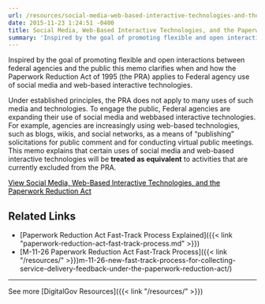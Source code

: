 ```yaml
---
url: /resources/social-media-web-based-interactive-technologies-and-the-paperwork-reduction-act/
date: 2015-11-23 1:24:51 -0400
title: Social Media, Web-Based Interactive Technologies, and the Paperwork Reduction Act
summary: 'Inspired by the goal of promoting flexible and open interactions between federal agencies and the public this memo clarifies when and how the Paperwork Reduction Act of 1995 (the PRA) applies to Federal agency use of social media and web-based interactive technologies. Under established principles, the PRA does not apply to many uses of such media and'
---
```


Inspired by the goal of promoting flexible and open interactions between federal agencies and the public this memo clarifies when and how the Paperwork Reduction Act of 1995 (the PRA) applies to Federal agency use of social media and web-based interactive technologies.

Under established principles, the PRA does not apply to many uses of such media and technologies. To engage the public, Federal agencies are expanding their use of social media and webbased interactive technologies. For example, agencies are increasingly using web-based technologies, such as blogs, wikis, and social networks, as a means of “publishing” solicitations for public comment and for conducting virtual public meetings.  This memo explains that certain uses of social media and web-based interactive technologies will be **treated as equivalent** to activities that are currently excluded from the PRA.

<a class="button" style="color: #000000" href="https://obamawhitehouse.archives.gov/sites/default/files/omb/assets/inforeg/SocialMediaGuidance_04072010.pdf">View Social Media, Web-Based Interactive Technologies, and the Paperwork Reduction Act</a>

## Related Links

  * [Paperwork Reduction Act Fast-Track Process Explained]({{< link "paperwork-reduction-act-fast-track-process.md" >}})
  * [M-11-26 Paperwork Reduction Act Fast-Track Process]({{< link "/resources/" >}})m-11-26-new-fast-track-process-for-collecting-service-delivery-feedback-under-the-paperwork-reduction-act/)

 

* * *

 

See more [DigitalGov Resources]({{< link "/resources/" >}})

<a><br /> </a>